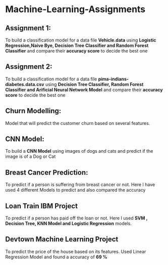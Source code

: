 # Machine-Learning-Assignments

## Assignment 1:
To build a classification model for a data file __Vehicle.data__ using __Logistic Regression,Naive Bye, Decision Tree Classifier and Random Forest Classifier__ and compare their __accuracy score__ to decide the best one

## Assignment 2:
To build a classification model for a data file __pima-indians-diabetes.data.csv__  using __Decision Tree Classifier, Random Forest Classifier and Arificial Neural Network Model__ and compare their __accuracy score__ to decide the best one
## Churn Modelling:
Model that will predict the customer churn based on several features.

## CNN Model:
To build a __CNN Model__ using images of dogs and cats and predict if the image is of a Dog or Cat

## Breast Cancer Prediction:
To predict if a person is suffering from breast cancer or not. Here I have used 4 different Models to predict and also compared the accuracy

## Loan Train IBM Project
To predict if a person has paid off the loan or not. Here I used __SVM , Decision Tree, KNN Model and Logistic Regression__ models.

## Devtown Machine Learning Project
To predict the price of the house based on its features. Used Linear Regression Model and found a accuracy of __69 %__
